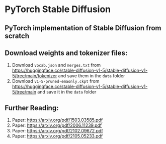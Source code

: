 # PyTorch Stable Diffusion
PyTorch implementation of Stable Diffusion from scratch
---
## Download weights and tokenizer files:

1. Download `vocab.json` and `merges.txt` from https://huggingface.co/stable-diffusion-v1-5/stable-diffusion-v1-5/tree/main/tokenizer and save them in the `data` folder
2. Download `v1-5-pruned-emaonly.ckpt` from https://huggingface.co/stable-diffusion-v1-5/stable-diffusion-v1-5/tree/main and save it in the `data` folder

## Further Reading:
1. Paper: https://arxiv.org/pdf/1503.03585.pdf
2. Paper: https://arxiv.org/pdf/2006.11239.pdf
3. Paper: https://arxiv.org/pdf/2102.09672.pdf
4. Paper: https://arxiv.org/pdf/2105.05233.pdf
